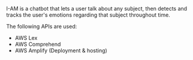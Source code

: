 I-AM is a chatbot that lets a user talk about any subject, then detects and tracks the user's emotions regarding that subject throughout time. 

The following APIs are used: 
- AWS Lex
- AWS Comprehend
- AWS Amplify (Deployment & hosting)


